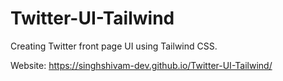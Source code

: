 # Twitter-UI-Tailwind
Creating Twitter front page UI using Tailwind CSS.

Website: https://singhshivam-dev.github.io/Twitter-UI-Tailwind/
